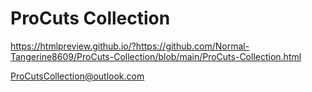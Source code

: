 # ProCuts Collection
https://htmlpreview.github.io/?https://github.com/Normal-Tangerine8609/ProCuts-Collection/blob/main/ProCuts-Collection.html


ProCutsCollection@outlook.com
